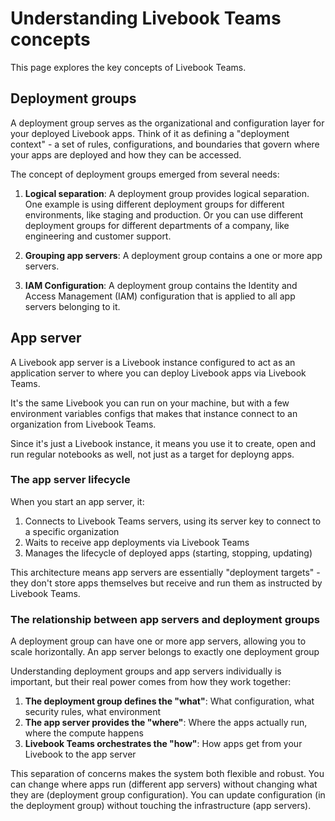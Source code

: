 # Understanding Livebook Teams concepts

This page explores the key concepts of Livebook Teams.

## Deployment groups

A deployment group serves as the organizational and configuration layer for your deployed Livebook apps. Think of it as defining a "deployment context" - a set of rules, configurations, and boundaries that govern where your apps are deployed and how they can be accessed.

The concept of deployment groups emerged from several needs:

1. **Logical separation**: A deployment group provides logical separation. One example is using different deployment groups for different environments, like staging and production. Or you can use different deployment groups for different departments of a company, like engineering and customer support.

2. **Grouping app servers**: A deployment group contains a one or more app servers.

3. **IAM Configuration**: A deployment group contains the Identity and Access Management (IAM) configuration that is applied to all app servers belonging to it.

## App server

A Livebook app server is a Livebook instance configured to act as an application server to where
you can deploy Livebook apps via Livebook Teams.

It's the same Livebook you can run on your machine, but with a few environment variables configs that makes that instance connect to an organization from Livebook Teams.

Since it's just a Livebook instance, it means you use it to create, open and run regular notebooks as well, not just as a target for deployng apps.

### The app server lifecycle

When you start an app server, it:

1. Connects to Livebook Teams servers, using its server key to connect to a specific organization
2. Waits to receive app deployments via Livebook Teams
3. Manages the lifecycle of deployed apps (starting, stopping, updating)

This architecture means app servers are essentially "deployment targets" - they don't store apps themselves but receive and run them as instructed by Livebook Teams.

### The relationship between app servers and deployment groups

A deployment group can have one or more app servers, allowing you to scale horizontally. An app server belongs to exactly one deployment group

Understanding deployment groups and app servers individually is important, but their real power comes from how they work together:

1. **The deployment group defines the "what"**: What configuration, what security rules, what environment
2. **The app server provides the "where"**: Where the apps actually run, where the compute happens
3. **Livebook Teams orchestrates the "how"**: How apps get from your Livebook to the app server

This separation of concerns makes the system both flexible and robust. You can change where apps run (different app servers) without changing what they are (deployment group configuration). You can update configuration (in the deployment group) without touching the infrastructure (app servers).
